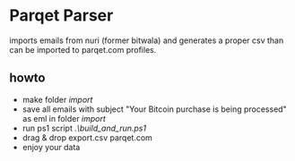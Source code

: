 # Parqet Parser

imports emails from nuri (former bitwala) and generates a proper csv than can be imported to parqet.com profiles.

## howto
- make folder *import*
- save all emails with subject "Your Bitcoin purchase is being processed" as eml in folder *import*
- run ps1 script *.\build_and_run.ps1*
- drag & drop export.csv parqet.com
- enjoy your data
